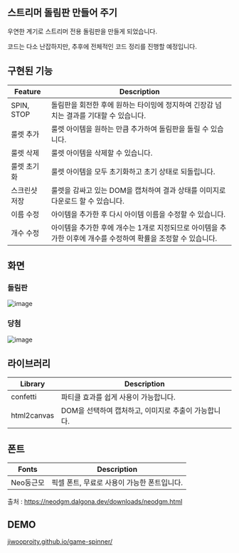 ## 스트리머 돌림판 만들어 주기

우연한 계기로 스트리머 전용 돌림판을 만들게 되었습니다.

코드는 다소 난잡하지만, 추후에 전체적인 코드 정리를 진행할 예정입니다.

## 구현된 기능

| Feature       | Description                                                                                                    |
| ------------- | -------------------------------------------------------------------------------------------------------------- |
| SPIN, STOP    | 돌림판을 회전한 후에 원하는 타이밍에 정지하여 긴장감 넘치는 결과를 기대할 수 있습니다.                         |
| 룰렛 추가     | 룰렛 아이템을 원하는 만큼 추가하여 돌림판을 돌릴 수 있습니다.                                                  |
| 룰렛 삭제     | 룰렛 아이템을 삭제할 수 있습니다.                                                                              |
| 룰렛 초기화   | 룰렛 아이템을 모두 초기화하고 초기 상태로 되돌립니다.                                                          |
| 스크린샷 저장 | 룰렛을 감싸고 있는 DOM을 캡처하여 결과 상태를 이미지로 다운로드 할 수 있습니다.                                |
| 이름 수정     | 아이템을 추가한 후 다시 아이템 이름을 수정할 수 있습니다.                                                      |
| 개수 수정     | 아이템을 추가한 후에 개수는 1개로 지정되므로 아이템을 추가한 이후에 개수를 수정하여 확률을 조정할 수 있습니다. |

## 화면

### 돌림판

![image](https://github.com/user-attachments/assets/5b29e1bf-40d9-444a-8bd8-b7065c503312)

### 당첨

![image](https://github.com/user-attachments/assets/5ec5acb3-8544-4275-9224-770d963d979e)

## 라이브러리

| Library     | Description                                          |
| ----------- | ---------------------------------------------------- |
| confetti    | 파티클 효과를 쉽게 사용이 가능합니다.                |
| html2canvas | DOM을 선택하여 캡처하고, 이미지로 추출이 가능합니다. |

## 폰트

| Fonts     | Description                                 |
| --------- | ------------------------------------------- |
| Neo둥근모 | 픽셀 폰트, 무료로 사용이 가능한 폰트입니다. |

출처 : https://neodgm.dalgona.dev/downloads/neodgm.html

## DEMO

[jiwooproity.github.io/game-spinner/](https://jiwooproity.github.io/game-spinner/)
